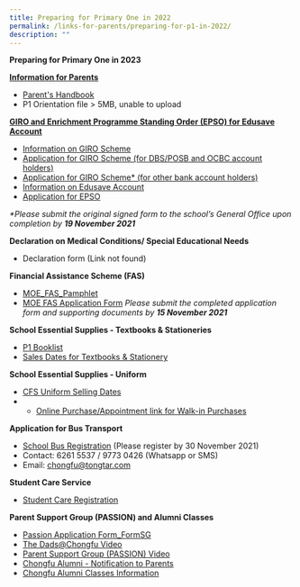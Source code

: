 ```yaml
---
title: Preparing for Primary One in 2022
permalink: /links-for-parents/preparing-for-p1-in-2022/
description: ""
---
```

**Preparing for Primary One in 2023**

<strong><u>Information for Parents</strong></u>

* [Parent's Handbook](/files/2021-P1-Orientation-Information-for-Parents-1.pdf)
*  P1 Orientation file > 5MB, unable to upload


<strong><u>GIRO and Enrichment Programme Standing Order (EPSO) for Edusave Account</strong></u>

*   [Information on GIRO Scheme](https://www.moe.gov.sg/financial-matters/fees?toggle-id=giro)
*   [Application for GIRO Scheme (for DBS/POSB and OCBC account holders)](https://www.form.gov.sg/#!/5d95490c7f5cfb0013133875)
* [Application for GIRO Scheme* (for other bank account holders)](/files/giro_application_form_oct_2021.pdf)
*   [Information on Edusave Account](https://www.moe.gov.sg/financial-matters/edusave-account/usage-of-edusave-funds?toggle-id=moe-funded-schools)
*   [Application for EPSO](https://form.gov.sg/#!/5be24a1bb3f842000fdc4e59)

 _*Please submit the original signed form to the school’s General Office upon completion by **19 November 2021**_
 
 **Declaration on Medical Conditions/ Special Educational Needs**
 * Declaration form (Link not found)


**Financial Assistance Scheme (FAS)**

* [MOE_FAS_Pamphlet](/files/MOE_FAS_Pamphlet_2022.pdf)
* [MOE FAS Application Form](/files/MOE-FAS-application-form.pdf)
_Please submit the completed application form and supporting documents by **15 November 2021**_

**School Essential Supplies - Textbooks & Stationeries**

* [P1 Booklist](/files/CFS-2022-P1-Booklist.pdf)
* [Sales Dates for Textbooks & Stationery](/files/Selling-Dates.pdf)

**School Essential Supplies - Uniform**
* [CFS Uniform Selling Dates](/files/CFS-Uniform-Selling-Dates-1-converted.pdf)
* *   [Online Purchase/Appointment link for Walk-in Purchases](https://euniforms.com.sg/shop/primary-1-orientation/chongfu-school-2022-primary-1/)

**Application for Bus Transport**
*   [School Bus Registration](http://www.tongtar.com/) (Please register by 30 November 2021)
*   Contact: 6261 5537 / 9773 0426 (Whatsapp or SMS)
*   Email: chongfu@tongtar.com

**Student Care Service**
*   [Student Care Registration](https://forms.office.com/pages/responsepage.aspx?id=qZfrxe8FzUqIHrfB8FGIi2mCRfWRZLdHtdyGfbkB6UtUNk9JT0pZUDBZQUhORUpPRTNORDNLTk5OTC4u)

**Parent Support Group (PASSION) and Alumni Classes**

*   [Passion Application Form\_FormSG](https://go.gov.sg/5dtkyp)
*   [The Dads@Chongfu Video](http://shorturl.at/cwF14)
*   [Parent Support Group (PASSION) Video](https://tinyurl.com/y6rhd9vy)
*   [Chongfu Alumni - Notification to Parents](/files/Notification-to-Parents.pdf)
*   [Chongfu Alumni Classes Information](/files/CFS_P1_Alumni_Classes_2022.pdf)